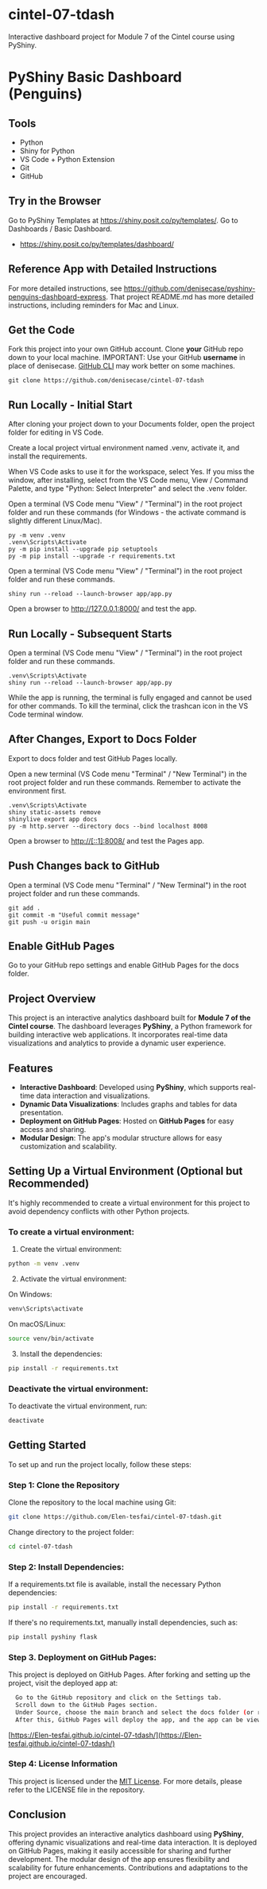 # cintel-07-tdash
Interactive dashboard project for Module 7 of the Cintel course using PyShiny.

# PyShiny Basic Dashboard (Penguins)

## Tools

- Python
- Shiny for Python
- VS Code + Python Extension
- Git
- GitHub

## Try in the Browser

Go to PyShiny Templates at <https://shiny.posit.co/py/templates/>.
Go to Dashboards / Basic Dashboard.

- <https://shiny.posit.co/py/templates/dashboard/>

## Reference App with Detailed Instructions

For more detailed instructions, see <https://github.com/denisecase/pyshiny-penguins-dashboard-express>.
That project README.md has more detailed instructions, including reminders for Mac and Linux. 

## Get the Code

Fork this project into your own GitHub account.
Clone **your** GitHub repo down to your local machine.
IMPORTANT: Use your GitHub **username** in place of denisecase.
[GitHub CLI](https://cli.github.com/) may work better on some machines.

```shell
git clone https://github.com/denisecase/cintel-07-tdash
```

## Run Locally - Initial Start

After cloning your project down to your Documents folder, open the project folder for editing in VS Code.

Create a local project virtual environment named .venv, activate it, and install the requirements.

When VS Code asks to use it for the workspace, select Yes.
If you miss the window, after installing, select from the VS Code menu, View / Command Palette, and type "Python: Select Interpreter" and select the .venv folder.

Open a terminal (VS Code menu "View" / "Terminal") in the root project folder and run these commands (for Windows - the activate command is slightly different Linux/Mac).

```shell
py -m venv .venv
.venv\Scripts\Activate
py -m pip install --upgrade pip setuptools
py -m pip install --upgrade -r requirements.txt
```

Open a terminal (VS Code menu "View" / "Terminal") in the root project folder and run these commands.

```shell
shiny run --reload --launch-browser app/app.py
```

Open a browser to <http://127.0.0.1:8000/> and test the app.

## Run Locally - Subsequent Starts

Open a terminal (VS Code menu "View" / "Terminal") in the root project folder and run these commands.

```shell
.venv\Scripts\Activate
shiny run --reload --launch-browser app/app.py
```

While the app is running, the terminal is fully engaged and cannot be used for other commands. 
To kill the terminal, click the trashcan icon in the VS Code terminal window. 

## After Changes, Export to Docs Folder

Export to docs folder and test GitHub Pages locally.

Open a new terminal (VS Code menu "Terminal" / "New Terminal") in the root project folder and run these commands. 
Remember to activate the environment first. 

```shell
.venv\Scripts\Activate
shiny static-assets remove
shinylive export app docs
py -m http.server --directory docs --bind localhost 8008
```

Open a browser to <http://[::1]:8008/> and test the Pages app.

## Push Changes back to GitHub

Open a terminal (VS Code menu "Terminal" / "New Terminal") in the root project folder and run these commands.

```shell
git add .
git commit -m "Useful commit message"
git push -u origin main
```

## Enable GitHub Pages

Go to your GitHub repo settings and enable GitHub Pages for the docs folder.

## Project Overview

This project is an interactive analytics dashboard built for **Module 7 of the Cintel course**. The dashboard leverages **PyShiny**, a Python framework for building interactive web applications. It incorporates real-time data visualizations and analytics to provide a dynamic user experience.

## Features

- **Interactive Dashboard**: Developed using **PyShiny**, which supports real-time data interaction and visualizations.
- **Dynamic Data Visualizations**: Includes graphs and tables for data presentation.
- **Deployment on GitHub Pages**: Hosted on **GitHub Pages** for easy access and sharing.
- **Modular Design**: The app's modular structure allows for easy customization and scalability.

## Setting Up a Virtual Environment (Optional but Recommended)

It's highly recommended to create a virtual environment for this project to avoid dependency conflicts with other Python projects.

### To create a virtual environment:

1. Create the virtual environment:
```bash
python -m venv .venv
```
2. Activate the virtual environment:

On Windows:
 ```bash
venv\Scripts\activate
```
On macOS/Linux:
```bash
source venv/bin/activate
```
3. Install the dependencies:
```bash
pip install -r requirements.txt
```
### Deactivate the virtual environment:
To deactivate the virtual environment, run:
```bash
deactivate
```
## Getting Started

To set up and run the project locally, follow these steps:

### Step 1: Clone the Repository
Clone the repository to the local machine using Git:
```bash
git clone https://github.com/Elen-tesfai/cintel-07-tdash.git
```
Change directory to the project folder:
```bash
cd cintel-07-tdash
```
### Step 2: Install Dependencies:
If a requirements.txt file is available, install the necessary Python dependencies:
```bash
pip install -r requirements.txt
```
If there's no requirements.txt, manually install dependencies, such as:
```bash
pip install pyshiny flask
```
### Step 3. Deployment on GitHub Pages:
This project is deployed on GitHub Pages. After forking and setting up the project, visit the deployed app at:
```bash
  Go to the GitHub repository and click on the Settings tab.
  Scroll down to the GitHub Pages section.
  Under Source, choose the main branch and select the docs folder (or root folder).
  After this, GitHub Pages will deploy the app, and the app can be viewed at:
```
[https://Elen-tesfai.github.io/cintel-07-tdash/](https://Elen-tesfai.github.io/cintel-07-tdash/)

### Step 4: License Information
This project is licensed under the [MIT License](LICENSE). For more details, please refer to the LICENSE file in the repository.

## Conclusion

This project provides an interactive analytics dashboard using **PyShiny**, offering dynamic visualizations and real-time data interaction. It is deployed on GitHub Pages, making it easily accessible for sharing and further development. The modular design of the app ensures flexibility and scalability for future enhancements. Contributions and adaptations to the project are encouraged.
